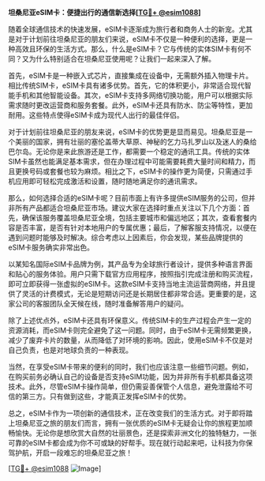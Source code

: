 **坦桑尼亚eSIM卡：便捷出行的通信新选择[[TG💪+ @esim1088](https://t.me/s/esim1088)]**

随着全球通信技术的快速发展，eSIM卡逐渐成为旅行者和商务人士的新宠。尤其是对于计划前往坦桑尼亚的朋友们来说，eSIM卡不仅是一种便利的选择，更是一种高效且环保的生活方式。那么，什么是eSIM卡？它与传统的实体SIM卡有何不同？又为什么特别适合在坦桑尼亚使用呢？让我们一起来深入了解。

首先，eSIM卡是一种嵌入式芯片，直接集成在设备中，无需额外插入物理卡片。相比传统SIM卡，eSIM卡具有诸多优势。首先，它的体积更小，非常适合现代智能手机和其他智能设备。其次，eSIM卡支持多网络切换功能，用户可以根据实际需求随时更改运营商和服务套餐。此外，eSIM卡还具有防水、防尘等特性，更加耐用。这些特点使得eSIM卡成为现代人出行的最佳伴侣。

对于计划前往坦桑尼亚的朋友来说，eSIM卡的优势更是显而易见。坦桑尼亚是一个美丽的国家，拥有壮丽的塞伦盖蒂大草原、神秘的乞力马扎罗山以及迷人的桑给巴尔岛。无论你是来此旅游还是工作，都需要一个稳定的通讯工具。传统的实体SIM卡虽然也能满足基本需求，但在办理过程中可能需要耗费大量时间和精力，而且更换号码或套餐也较为麻烦。相比之下，eSIM卡的操作更为简便，只需通过手机应用即可轻松完成激活和设置，随时随地满足你的通讯需求。

那么，如何选择合适的eSIM卡呢？目前市面上有许多提供eSIM服务的公司，但并非所有产品都适合坦桑尼亚市场。建议大家在选择时重点关注以下几个方面：首先，确保该服务覆盖坦桑尼亚全境，包括主要城市和偏远地区；其次，查看套餐内容是否丰富，是否有针对本地用户的专属优惠；最后，了解客服支持情况，以便在遇到问题时能够及时解决。综合考虑以上因素后，你会发现，某些品牌提供的eSIM卡服务确实非常出色。

以某知名国际eSIM卡品牌为例，其产品专为全球旅行者设计，提供多种语言界面和贴心的服务体验。用户只需下载官方应用程序，按照指引完成注册和购买流程，即可立即获得一张虚拟的eSIM卡。这款eSIM卡支持当地主流运营商网络，并且提供了灵活的计费模式，无论是短期访问还是长期居住都非常合适。更重要的是，这家公司的客服团队全天候在线，随时准备解答用户的疑问。

除了上述优点外，eSIM卡还具有环保意义。传统SIM卡的生产过程会产生一定的资源消耗，而eSIM卡则完全避免了这一问题。同时，由于eSIM卡无需频繁更换，减少了废弃卡片的数量，从而降低了对环境的影响。因此，使用eSIM卡不仅是对自己负责，也是对地球负责的一种表现。

当然，在享受eSIM卡带来的便利的同时，我们也应该注意一些细节问题。例如，在购买前务必确认自己的设备是否支持eSIM功能，因为并非所有手机都具备这项技术。此外，尽管eSIM卡操作简单，但仍需妥善保管个人信息，避免泄露给不可信的第三方。只有做到这些，才能真正发挥eSIM卡的优势。

总之，eSIM卡作为一项创新的通信技术，正在改变我们的生活方式。对于即将踏上坦桑尼亚之旅的朋友们而言，拥有一张优质的eSIM卡无疑会让你的旅程更加顺畅愉快。无论你是想欣赏大自然的壮丽景色，还是探索非洲文化的独特魅力，一张可靠的eSIM卡都会成为你不可或缺的好帮手。现在就行动起来吧，让科技为你保驾护航，开启一段难忘的坦桑尼亚之旅！

[[TG💪+ @esim1088](https://t.me/s/esim1088) ![Image](https://i.postimg.cc/4NQfJmqS/Snipaste-2025-05-13-00-14-12.png)]